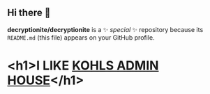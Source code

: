 ## Hi there 👋

**decryptionite/decryptionite** is a ✨ _special_ ✨ repository because its `README.md` (this file) appears on your GitHub profile.
# &lt;h1&gt;I LIKE [KOHLS ADMIN HOUSE](https://www.roblox.com/games/112420803/Kohls-Admin-House-NBC-Updated "Kohls Admin House NBC [Updated]")&lt;/h1&gt;

